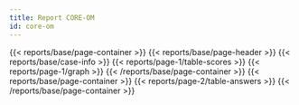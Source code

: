 ```yaml
---
title: Report CORE-OM
id: core-om
---
```

{{< reports/base/page-container >}}
  {{< reports/base/page-header >}}
  {{< reports/base/case-info >}}
  {{< reports/page-1/table-scores >}}
  {{< reports/page-1/graph >}}
{{< /reports/base/page-container >}}
{{< reports/base/page-container >}}
  {{< reports/page-2/table-answers >}}
{{< /reports/base/page-container >}}